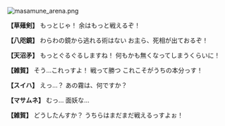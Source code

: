 
![masamune_arena.png](../images/backgrounds/masamune_arena.png)

**【草薙剣】**
もっとじゃ！
余はもっと戦えるぞ！

**【八咫鏡】**
わらわの鏡から逃れる術はない
お主ら、死相が出ておるぞ！

**【天沼矛】**
もっとぐるぐるしますね！
何もかも無くなってしまうくらいに！

**【雑賀】**
そう…これっすよ！
戦って勝つ
これこそがうちの本分っす！

**【スイハ】**
えっ…？
あの霧は、何ですか？

**【マサムネ】**
むっ…
面妖な…

**【雑賀】**
どうしたんすか？
うちらはまだまだ戦えるっすよぉ！